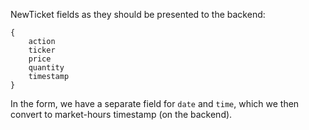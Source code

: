 NewTicket fields as they should be presented to the backend:

```
{
    action
    ticker
    price
    quantity
    timestamp
}
```

In the form, we have a separate field for `date` and `time`, which we then convert to market-hours timestamp (on the backend).
